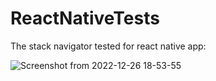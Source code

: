 # ReactNativeTests

The stack navigator tested for react native app:


![Screenshot from 2022-12-26 18-53-55](https://user-images.githubusercontent.com/60085936/209569416-d2a501b0-a746-4c00-8966-c7c3677c10e5.png)
